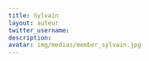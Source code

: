 ```yaml
---
title: Sylvain
layout: auteur
twitter_username:
description:
avatar: img/medias/member_sylvain.jpg
---
```


